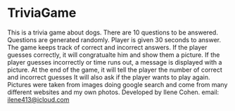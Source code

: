 # TriviaGame
This is a trivia game about dogs.
There are 10 questions to be answered.
Questions are generated randomly.
Player is given 30 seconds to answer.
The game keeps track of correct and incorrect answers.
If the player guesses correctly, it will congratualte him and show them a picture.
If the player guesses incorrectly or time runs out, a message is displayed with a picture.
At the end of the game, it will tell the player the number of correct and incorrect guesses
It will also ask if the player wants to play again.
Pictures were taken from images doing google search and come from many different websites and my own photos.
Developed by Ilene Cohen.
email: ilene413@icloud.com